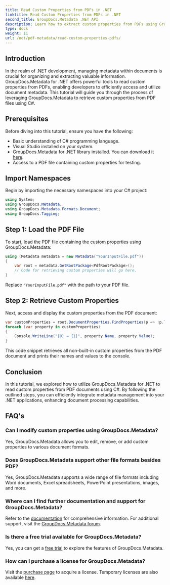 ```yaml
---
title: Read Custom Properties from PDFs in .NET
linktitle: Read Custom Properties from PDFs in .NET
second_title: GroupDocs.Metadata .NET API
description: Learn how to extract custom properties from PDFs using GroupDocs.Metadata for .NET. Dive into document metadata management with C#.
type: docs
weight: 11
url: /net/pdf-metadata/read-custom-properties-pdfs/
---
```

## Introduction
In the realm of .NET development, managing metadata within documents is crucial for organizing and extracting valuable information. GroupDocs.Metadata for .NET offers powerful tools to read custom properties from PDFs, enabling developers to efficiently access and utilize document metadata. This tutorial will guide you through the process of leveraging GroupDocs.Metadata to retrieve custom properties from PDF files using C#.
## Prerequisites
Before diving into this tutorial, ensure you have the following:
- Basic understanding of C# programming language.
- Visual Studio installed on your system.
- GroupDocs.Metadata for .NET library installed. You can download it [here](https://releases.groupdocs.com/metadata/net/).
- Access to a PDF file containing custom properties for testing.

## Import Namespaces
Begin by importing the necessary namespaces into your C# project:
```csharp
using System;
using GroupDocs.Metadata;
using GroupDocs.Metadata.Formats.Document;
using GroupDocs.Tagging;
```
## Step 1: Load the PDF File
To start, load the PDF file containing the custom properties using GroupDocs.Metadata:
```csharp
using (Metadata metadata = new Metadata("YourInputFile.pdf"))
{
    var root = metadata.GetRootPackage<PdfRootPackage>();
    // Code for retrieving custom properties will go here.
}
```
Replace `"YourInputFile.pdf"` with the path to your PDF file.
## Step 2: Retrieve Custom Properties
Next, access and display the custom properties from the PDF document:
```csharp
var customProperties = root.DocumentProperties.FindProperties(p => !p.Tags.Contains(Tags.Document.BuiltIn));
foreach (var property in customProperties)
{
    Console.WriteLine("{0} = {1}", property.Name, property.Value);
}
```
This code snippet retrieves all non-built-in custom properties from the PDF document and prints their names and values to the console.

## Conclusion
In this tutorial, we explored how to utilize GroupDocs.Metadata for .NET to read custom properties from PDF documents using C#. By following the outlined steps, you can efficiently integrate metadata management into your .NET applications, enhancing document processing capabilities.

## FAQ's
### Can I modify custom properties using GroupDocs.Metadata?
Yes, GroupDocs.Metadata allows you to edit, remove, or add custom properties to various document formats.
### Does GroupDocs.Metadata support other file formats besides PDF?
Yes, GroupDocs.Metadata supports a wide range of file formats including Word documents, Excel spreadsheets, PowerPoint presentations, images, and more.
### Where can I find further documentation and support for GroupDocs.Metadata?
Refer to the [documentation](https://reference.groupdocs.com/metadata/net/) for comprehensive information. For additional support, visit the [GroupDocs.Metadata forum](https://forum.groupdocs.com/c/metadata/14).
### Is there a free trial available for GroupDocs.Metadata?
Yes, you can get a [free trial](https://releases.groupdocs.com/) to explore the features of GroupDocs.Metadata.
### How can I purchase a license for GroupDocs.Metadata?
Visit the [purchase page](https://purchase.groupdocs.com/buy) to acquire a license. Temporary licenses are also available [here](https://purchase.groupdocs.com/temporary-license/).
